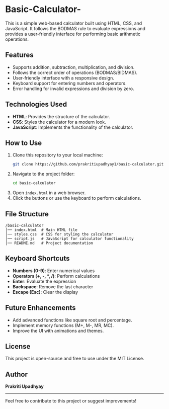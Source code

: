 # Basic-Calculator-

This is a simple web-based calculator built using HTML, CSS, and JavaScript. It follows the BODMAS rule to evaluate expressions and provides a user-friendly interface for performing basic arithmetic operations.

## Features
- Supports addition, subtraction, multiplication, and division.
- Follows the correct order of operations (BODMAS/BIDMAS).
- User-friendly interface with a responsive design.
- Keyboard support for entering numbers and operators.
- Error handling for invalid expressions and division by zero.

## Technologies Used
- **HTML**: Provides the structure of the calculator.
- **CSS**: Styles the calculator for a modern look.
- **JavaScript**: Implements the functionality of the calculator.

## How to Use
1. Clone this repository to your local machine:
   ```bash
   git clone https://github.com/prakritiupadhyay1/basic-calculator.git
   ```
2. Navigate to the project folder:
   ```bash
   cd basic-calculator
   ```
3. Open `index.html` in a web browser.
4. Click the buttons or use the keyboard to perform calculations.

## File Structure
```
/basic-calculator
│── index.html  # Main HTML file
│── styles.css  # CSS for styling the calculator
│── script.js   # JavaScript for calculator functionality
│── README.md   # Project documentation
```

## Keyboard Shortcuts
- **Numbers (0-9)**: Enter numerical values
- **Operators (+, -, *, /)**: Perform calculations
- **Enter**: Evaluate the expression
- **Backspace**: Remove the last character
- **Escape (Esc)**: Clear the display

## Future Enhancements
- Add advanced functions like square root and percentage.
- Implement memory functions (M+, M-, MR, MC).
- Improve the UI with animations and themes.

## License
This project is open-source and free to use under the MIT License.

## Author
**Prakriti Upadhyay**

---
Feel free to contribute to this project or suggest improvements!
